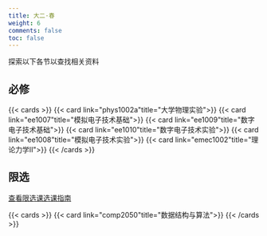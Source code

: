 ```yaml
---
title: 大二·春
weight: 6
comments: false
toc: false
---
```

探索以下各节以查找相关资料
## 必修
<!--more-->
{{< cards >}}
{{< card link="phys1002a"title="大学物理实验">}}
{{< card link="ee1007"title="模拟电子技术基础">}}
{{< card link="ee1009"title="数字电子技术基础">}}
{{< card link="ee1010"title="数字电子技术实验">}}
{{< card link="ee1008"title="模拟电子技术实验">}}
{{< card link="emec1002"title="理论力学Ⅱ">}}
{{< /cards >}}
## 限选
[查看限选课选课指南](https://hoa.moe/blog/selecting-distributive-lessons/)
<!--more-->
{{< cards >}}
{{< card link="comp2050"title="数据结构与算法">}}
{{< /cards >}}


